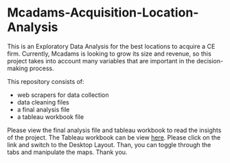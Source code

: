 # Mcadams-Acquisition-Location-Analysis

This is an Exploratory Data Analysis for the best locations to acquire a CE firm. Currently, Mcadams is looking to grow its size and revenue, so this project takes into account many variables that are important in the decision-making process.

This repository consists of:
- web scrapers for data collection
- data cleaning files
- a final analysis file
- a tableau workbook file

Please view the final analysis file and tableau workbook to read the insights of the project. The Tableau workbook can be view [here](https://public.tableau.com/app/profile/nathan1648/viz/AcquisitionLocationAnalysis/Recommendation). Please click on the link and switch to the Desktop Layout. Than, you can toggle through the tabs and manipulate the maps. Thank you.
